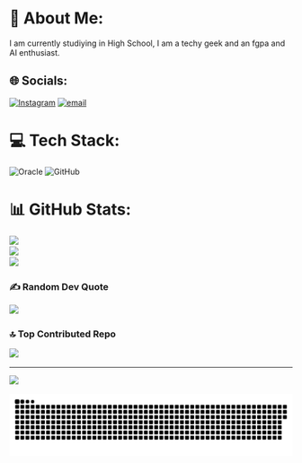 # 💫 About Me:
I am currently studiying in High School, I am a techy geek and an fgpa and AI enthusiast.


## 🌐 Socials:
[![Instagram](https://img.shields.io/badge/Instagram-%23E4405F.svg?logo=Instagram&logoColor=white)](https://instagram.com/0mythicalvibes0) [![email](https://img.shields.io/badge/Email-D14836?logo=gmail&logoColor=white)](mailto:athrvsharma.hyd@gmail.com) 

# 💻 Tech Stack:
![Oracle](https://img.shields.io/badge/Oracle-F80000?style=for-the-badge&logo=oracle&logoColor=white) ![GitHub](https://img.shields.io/badge/github-%23121011.svg?style=for-the-badge&logo=github&logoColor=white)
# 📊 GitHub Stats:
![](https://github-readme-stats.vercel.app/api?username=JustVanillaCode&theme=dark&hide_border=false&include_all_commits=true&count_private=false)<br/>
![](https://nirzak-streak-stats.vercel.app/?user=JustVanillaCode&theme=dark&hide_border=false)<br/>
![](https://github-readme-stats.vercel.app/api/top-langs/?username=JustVanillaCode&theme=dark&hide_border=false&include_all_commits=true&count_private=false&layout=compact)

### ✍️ Random Dev Quote
![](https://quotes-github-readme.vercel.app/api?type=horizontal&theme=radical)

### 🔝 Top Contributed Repo
![](https://github-contributor-stats.vercel.app/api?username=JustVanillaCode&limit=5&theme=dark&combine_all_yearly_contributions=true)

---
[![](https://visitcount.itsvg.in/api?id=JustVanillaCode&icon=0&color=0)](https://visitcount.itsvg.in)

<!-- Proudly created with GPRM ( https://gprm.itsvg.in ) -->


![snake gif](https://github.com/JustVanillaCode/JustVanillaCode/blob/output/github-snake-dark.svg)
